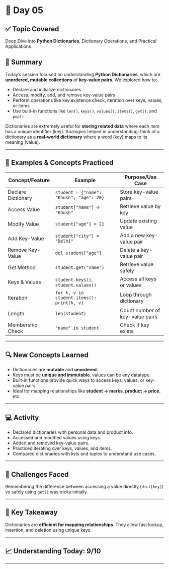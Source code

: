 # 📘 Day 05  

## ✅ Topic Covered
Deep Dive into **Python Dictionaries**, Dictionary Operations, and Practical Applications  

## 🧠 Summary
Today’s session focused on understanding **Python Dictionaries**, which are **unordered, mutable collections** of **key-value pairs**. We explored how to:

- Declare and initialize dictionaries  
- Access, modify, add, and remove key-value pairs  
- Perform operations like key existence check, iteration over keys, values, or items  
- Use built-in functions like `len()`, `keys()`, `values()`, `items()`, `get()`, and `pop()`  

Dictionaries are extremely useful for **storing related data** where each item has a unique identifier (key). Analogies helped in understanding: think of a dictionary as a **real-world dictionary** where a word (key) maps to its meaning (value).  

---

## 🧪 Examples & Concepts Practiced

| Concept/Feature     | Example                                  | Purpose/Use Case                             |
|-------------------|------------------------------------------|---------------------------------------------|
| Declare Dictionary  | `student = {"name": "Khush", "age": 20}` | Store key-value pairs                        |
| Access Value        | `student["name"]` → `"Khush"`           | Retrieve value by key                        |
| Modify Value        | `student["age"] = 21`                   | Update existing value                        |
| Add Key-Value       | `student["city"] = "Delhi"`             | Add a new key-value pair                      |
| Remove Key-Value    | `del student["age"]`                     | Delete a key-value pair                       |
| Get Method          | `student.get("name")`                    | Retrieve value safely                         |
| Keys & Values       | `student.keys()`, `student.values()`    | Access all keys or values                     |
| Iteration           | `for k, v in student.items(): print(k, v)` | Loop through dictionary                        |
| Length              | `len(student)`                           | Count number of key-value pairs               |
| Membership Check    | `"name" in student`                      | Check if key exists                            |

---

## 🔍 New Concepts Learned
- Dictionaries are **mutable** and **unordered**.  
- Keys must be **unique and immutable**, values can be any datatype.  
- Built-in functions provide quick ways to access keys, values, or key-value pairs.  
- Ideal for mapping relationships like **student → marks**, **product → price**, etc.  

---

## 💻 Activity
- Declared dictionaries with personal data and product info.  
- Accessed and modified values using keys.  
- Added and removed key-value pairs.  
- Practiced iterating over keys, values, and items.  
- Compared dictionaries with lists and tuples to understand use cases.  

---

## 🤔 Challenges Faced
Remembering the difference between accessing a value directly (`dict[key]`) vs safely using `get()` was tricky initially.  

---

## 🎯 Key Takeaway
Dictionaries are **efficient for mapping relationships**. They allow fast lookup, insertion, and deletion using unique keys.  

---

## 📈 Understanding Today: 9/10  

---

